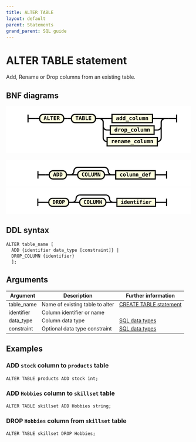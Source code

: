 ```yaml
---
title: ALTER TABLE
layout: default
parent: Statements
grand_parent: SQL guide
---
```


# ALTER TABLE statement

Add, Rename or Drop columns from an existing table.

## BNF diagrams

<!---NOTE: alter_table_stmt.svg IS WRONG:
* It omits table_name
* RENAME is not yet implemented so needs to be removed (see below)
The statement in the DDL syntax is correct and I've tested it-->
![expr](/assets/images/sql-guide/alter_table_stmt.svg)

<!--RENAME generates an error:
"query error: internal error (/builds/molecula/featurebase/sql3/planner/opaltertable.go:112) column rename is unimplemented"
Once it's implemented:
1. add RENAME back into the BNF diagram
2. add the following SQL to the DDL syntax (between ADD and DROP) once it's implemented:

RENAME COLUMN {column_name to column_name } |

3. Create an equivalent BNF diagram
-->

![expr](/assets/images/sql-guide/add_column.svg)
![expr](/assets/images/sql-guide/drop_column.svg)

## DDL syntax

```
ALTER table_name [
  ADD {identifier data_type [constraint]} |
  DROP_COLUMN {identifier}
  ];
```

## Arguments

| Argument | Description | Further information |
|---|---|---|
| table_name | Name of existing table to alter | [CREATE TABLE statement](/docs/sql-guide/statements/statement-table-create) |
| identifier | Column identifier or name |
| data_type | Column data type | [SQL data types](/docs/sql-guide/data-types/data-types-home) |
| constraint | Optional data type constraint | [SQL data types](/docs/sql-guide/data-types/data-types-home) |

## Examples

### ADD `stock` column to `products` table

```
ALTER TABLE products ADD stock int;
```

### ADD `Hobbies` column to `skillset` table
```
ALTER TABLE skillset ADD Hobbies string;
```

### DROP `Hobbies` column from `skillset` table

```
ALTER TABLE skillset DROP Hobbies;
```
